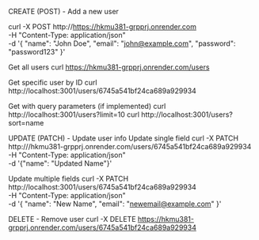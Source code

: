 CREATE (POST) - Add a new user



curl -X POST http://https://hkmu381-grpprj.onrender.com \
-H "Content-Type: application/json" \
-d '{
    "name": "John Doe",
    "email": "john@example.com",
    "password": "password123"
}'




Get all users
curl https://hkmu381-grpprj.onrender.com/users

Get specific user by ID
curl http://localhost:3001/users/6745a541bf24ca689a929934

Get with query parameters (if implemented)
curl http://localhost:3001/users?limit=10
curl http://localhost:3001/users?sort=name

UPDATE (PATCH) - Update user info
Update single field
curl -X PATCH http:///hkmu381-grpprj.onrender.com/users/6745a541bf24ca689a929934 \
-H "Content-Type: application/json" \
-d '{"name": "Updated Name"}'

Update multiple fields
curl -X PATCH http://localhost:3001/users/6745a541bf24ca689a929934 \
-H "Content-Type: application/json" \
-d '{
    "name": "New Name",
    "email": "newemail@example.com"
}'

DELETE - Remove user
curl -X DELETE https://hkmu381-grpprj.onrender.com/users/6745a541bf24ca689a929934
